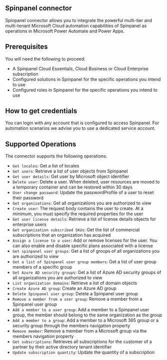 ## Spinpanel connector
Spinpanel connector allows you to integrate the powerful multi-tier and multi-tenant Microsoft Cloud automation capabilities of Spinpanel as operations in Microsoft Power Automate and Power Apps. 

## Prerequisites
You will need the following to proceed:
* A Spinpanel Cloud Essentials, Cloud Business or Cloud Enterprise subscription
* Configured solutions in Spinpanel for the specific operations you intend to use
* Configured roles in Spinpanel for the specific operations you intend to use

## How to get credentials
You can login with any account that is configured to access Spinpanel. For automation scenarios we advise you to use a dedicated service account.

## Supported Operations
The connector supports the following operations:
* `Get locales`: Get a list of locales
* `Get users`: Retrieve a list of user objects from Spinpanel
* `Get user details`: Get user by Microsoft object identifier
* `Delete user`: Delete a user. When deleted, user resources are moved to a temporary container and can be restored within 30 days
* `User change password`: Update the passwordProfile of a user to reset their password
* `Get organizations`: Get all organizations you are authorized to view
* `Create user`: The request body contains the user to create. At a minimum, you must specify the required properties for the user
* `Get user license details`: Retrieve a list of license details objects for enterprise users
* `Get organization subscribed SKUs`: Get the list of commercial subscriptions that an organization has acquired
* `Assign a license to a user`: Add or remove licenses for the user. You can also enable and disable specific plans associated with a license
* `Get spinpanel user groups`: Get a list of groups of all organizations you are authorized to view
* `Get a list of Spinpanel user group members`: Get a list of user group members of a specific group
* `Get Azure AD security groups`: Get a list of Azure AD security groups of all organizations you are authorized to view
* `List organization domains`: Retrieve a list of domain objects
* `Create Azure AD group`: Create an Azure AD group
* `Delete Spinpanel user group`: Delete a Spinpanel user group
* `Remove a member from a user group`: Remove a member from a Spinpanel user group
* `Add a member to a user group`: Add a member to a Spinpanel user group, the member should belong to the same organization as the group
* `Add a member to a group`: Add a member to a Microsoft 365 group or a security group through the members navigation property
* `Remove member`: Remove a member from a Microsoft group via the members navigation property
* `Get subscriptions`: Retrieves all subscriptions for the customer of a partner by their active directory tenant identifier
* `Update subscription quantity`: Update the quantity of a subscription



